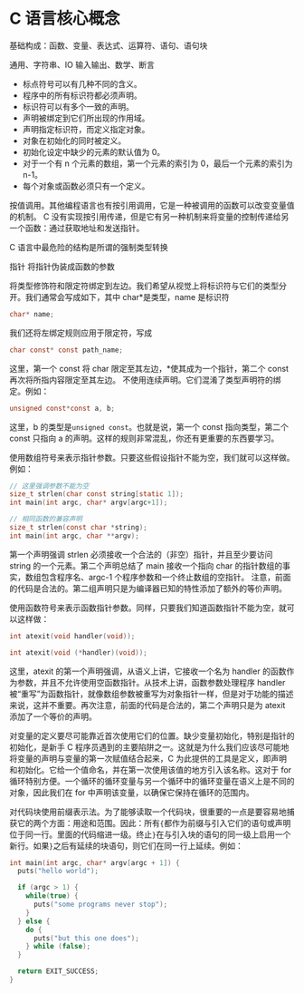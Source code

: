 # C 语言核心概念

基础构成：函数、变量、表达式、运算符、语句、语句块

通用、字符串、IO 输入输出、数学、断言

- 标点符号可以有几种不同的含义。
- 程序中的所有标识符都必须声明。
- 标识符可以有多个一致的声明。
- 声明被绑定到它们所出现的作用域。
- 声明指定标识符，而定义指定对象。
- 对象在初始化的同时被定义。
- 初始化设定中缺少的元素的默认值为 0。
- 对于一个有 n 个元素的数组，第一个元素的索引为 0，最后一个元素的索引为 n-1。
- 每个对象或函数必须只有一个定义。

按值调用。其他编程语言也有按引用调用，它是一种被调用的函数可以改变变量值的机制。
C 没有实现按引用传递，但是它有另一种机制来将变量的控制传递给另一个函数：通过获取地址和发送指针。

C 语言中最危险的结构是所谓的强制类型转换

指针
将指针伪装成函数的参数

将类型修饰符和限定符绑定到左边。我们希望从视觉上将标识符与它们的类型分开。我们通常会写成如下，其中 char\*是类型，name 是标识符

```c
char* name;
```

我们还将左绑定规则应用于限定符，写成

```c
char const* const path_name;
```

这里，第一个 const 将 char 限定至其左边，\*使其成为一个指针，第二个 const 再次将所指内容限定至其左边。
不使用连续声明。它们混淆了类型声明符的绑定。例如：

```c
unsigned const*const a, b;
```

这里，b 的类型是`unsigned const`。也就是说，第一个 const 指向类型，第二个 const 只指向 a 的声明。这样的规则非常混乱，你还有更重要的东西要学习。

使用数组符号来表示指针参数。只要这些假设指针不能为空，我们就可以这样做。例如：

```c
// 这里强调参数不能为空
size_t strlen(char const string[static 1]);
int main(int argc, char* argv[argc+1]);

// 相同函数的兼容声明
size_t strlen(const char *string);
int main(int argc, char **argv);

```

第一个声明强调 strlen 必须接收一个合法的（非空）指针，并且至少要访问 string 的一个元素。第二个声明总结了 main 接收一个指向 char 的指针数组的事实，数组包含程序名、argc-1 个程序参数和一个终止数组的空指针。
注意，前面的代码是合法的。第二组声明只是为编译器已知的特性添加了额外的等价声明。

使用函数符号来表示函数指针参数。同样，只要我们知道函数指针不能为空，就可以这样做：

```c
int atexit(void handler(void));

int atexit(void (*handler)(void));
```

这里，atexit 的第一个声明强调，从语义上讲，它接收一个名为 handler 的函数作为参数，并且不允许使用空函数指针。从技术上讲，函数参数处理程序 handler 被“重写”为函数指针，就像数组参数被重写为对象指针一样，但是对于功能的描述来说，这并不重要。再次注意，前面的代码是合法的，第二个声明只是为 atexit 添加了一个等价的声明。

对变量的定义要尽可能靠近首次使用它们的位置。缺少变量初始化，特别是指针的初始化，是新手 C 程序员遇到的主要陷阱之一。这就是为什么我们应该尽可能地将变量的声明与变量的第一次赋值结合起来，C 为此提供的工具是定义，即声明和初始化。它给一个值命名，并在第一次使用该值的地方引入该名称。这对于 for 循环特别方便。一个循环的循环变量与另一个循环中的循环变量在语义上是不同的对象，因此我们在 for 中声明该变量，以确保它保持在循环的范围内。

对代码块使用前缀表示法。为了能够读取一个代码块，很重要的一点是要容易地捕获它的两个方面：用途和范围。因此：所有`{`都作为前缀与引入它们的语句或声明位于同一行。里面的代码缩进一级。终止`}`在与引入块的语句的同一级上启用一个新行。如果`}`之后有延续的块语句，则它们在同一行上延续。例如：

```c
int main(int argc, char* argv[argc + 1]) {
  puts("hello world");

  if (argc > 1) {
    while(true) {
      puts("some programs never stop");
    }
  } else {
    do {
      puts("but this one does");
    } while (false);
  }

  return EXIT_SUCCESS;
}
```
